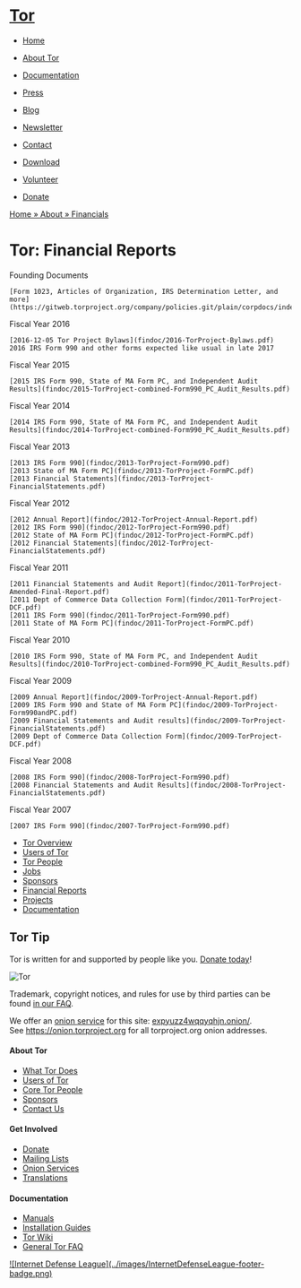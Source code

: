 # [Tor](../index.html.en)

  * [Home](../index.html.en)
  * [About Tor](../about/overview.html.en)
  * [Documentation](../docs/documentation.html.en)
  * [Press](../press/press.html.en)
  * [Blog](https://blog.torproject.org/blog/)
  * [Newsletter](https://newsletter.torproject.org)
  * [Contact](../about/contact.html.en)

  * [Download](../download/download-easy.html.en)
  * [Volunteer](../getinvolved/volunteer.html.en)
  * [Donate](../donate/donate-button.html.en)

[Home » ](../index.html.en) [About » ](../about/overview.html.en)
[Financials](../about/financials.html.en)

# Tor: Financial Reports

Founding Documents

    [Form 1023, Articles of Organization, IRS Determination Letter, and more](https://gitweb.torproject.org/company/policies.git/plain/corpdocs/index.html)
Fiscal Year 2016

    [2016-12-05 Tor Project Bylaws](findoc/2016-TorProject-Bylaws.pdf)
    2016 IRS Form 990 and other forms expected like usual in late 2017
Fiscal Year 2015

    [2015 IRS Form 990, State of MA Form PC, and Independent Audit Results](findoc/2015-TorProject-combined-Form990_PC_Audit_Results.pdf)
Fiscal Year 2014

    [2014 IRS Form 990, State of MA Form PC, and Independent Audit Results](findoc/2014-TorProject-combined-Form990_PC_Audit_Results.pdf)
Fiscal Year 2013

    [2013 IRS Form 990](findoc/2013-TorProject-Form990.pdf)
    [2013 State of MA Form PC](findoc/2013-TorProject-FormPC.pdf)
    [2013 Financial Statements](findoc/2013-TorProject-FinancialStatements.pdf)
Fiscal Year 2012

    [2012 Annual Report](findoc/2012-TorProject-Annual-Report.pdf)
    [2012 IRS Form 990](findoc/2012-TorProject-Form990.pdf)
    [2012 State of MA Form PC](findoc/2012-TorProject-FormPC.pdf)
    [2012 Financial Statements](findoc/2012-TorProject-FinancialStatements.pdf)
Fiscal Year 2011

    [2011 Financial Statements and Audit Report](findoc/2011-TorProject-Amended-Final-Report.pdf)
    [2011 Dept of Commerce Data Collection Form](findoc/2011-TorProject-DCF.pdf)
    [2011 IRS Form 990](findoc/2011-TorProject-Form990.pdf)
    [2011 State of MA Form PC](findoc/2011-TorProject-FormPC.pdf)
Fiscal Year 2010

    [2010 IRS Form 990, State of MA Form PC, and Independent Audit Results](findoc/2010-TorProject-combined-Form990_PC_Audit_Results.pdf)
Fiscal Year 2009

    [2009 Annual Report](findoc/2009-TorProject-Annual-Report.pdf)
    [2009 IRS Form 990 and State of MA Form PC](findoc/2009-TorProject-Form990andPC.pdf)
    [2009 Financial Statements and Audit results](findoc/2009-TorProject-FinancialStatements.pdf)
    [2009 Dept of Commerce Data Collection Form](findoc/2009-TorProject-DCF.pdf)
Fiscal Year 2008

    [2008 IRS Form 990](findoc/2008-TorProject-Form990.pdf)
    [2008 Financial Statements and Audit Results](findoc/2008-TorProject-FinancialStatements.pdf)
Fiscal Year 2007

    [2007 IRS Form 990](findoc/2007-TorProject-Form990.pdf)

  * [Tor Overview](../about/overview.html.en)
  * [Users of Tor](../about/torusers.html.en)
  * [Tor People](../about/corepeople.html.en)
  * [Jobs](../about/jobs.html.en)
  * [Sponsors](../about/sponsors.html.en)
  * [Financial Reports](../about/financials.html.en)
  * [Projects](../projects/projects.html.en)
  * [Documentation](../docs/documentation.html.en)

## Tor Tip

Tor is written for and supported by people like you. [Donate
today](../donate/donate.html.en)!

![Tor](../images/onion.jpg)

Trademark, copyright notices, and rules for use by third parties can be found
[in our FAQ](../docs/trademark-faq.html.en).

We offer an [onion service](https://www.torproject.org/docs/hidden-services)
for this site: [expyuzz4wqqyqhjn.onion/](http://expyuzz4wqqyqhjn.onion/).  
See <https://onion.torproject.org> for all torproject.org onion addresses.

#### About Tor

  * [What Tor Does](../about/overview.html.en)
  * [Users of Tor](../about/torusers.html.en)
  * [Core Tor People](../about/corepeople.html.en)
  * [Sponsors](../about/sponsors.html.en)
  * [Contact Us](../about/contact.html.en)

#### Get Involved

  * [Donate](../donate/donate-foot.html.en)
  * [Mailing Lists](../docs/documentation.html.en#MailingLists)
  * [Onion Services](../docs/onion-services.html.en)
  * [Translations](../getinvolved/translation.html.en)

#### Documentation

  * [Manuals](../docs/tor-manual.html.en)
  * [Installation Guides](../docs/documentation.html.en)
  * [Tor Wiki](https://trac.torproject.org/projects/tor/wiki/)
  * [General Tor FAQ](../docs/faq.html.en)

[![Internet Defense League](../images/InternetDefenseLeague-footer-
badge.png)](https://internetdefenseleague.org/)

